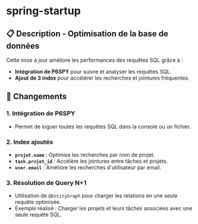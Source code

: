 # spring-startup

## 📋 Description - Optimisation de la base de données
Cette mise à jour améliore les performances des requêtes SQL grâce à :
- **Intégration de P6SPY** pour suivre et analyser les requêtes SQL.
- **Ajout de 3 index** pour accélérer les recherches et jointures fréquentes.

## 🚀 Changements

### 1. Intégration de P6SPY
- Permet de loguer toutes les requêtes SQL dans la console ou un fichier.

### 2. Index ajoutés
- **`projet.name`** : Optimise les recherches par nom de projet.
- **`task.projet_id`** : Accélère les jointures entre tâches et projets.
- **`user.email`** : Améliore les recherches d'utilisateur par email.

### 3. Résolution de Query N+1
- Utilisation de `@EntityGraph` pour charger les relations en une seule requête optimisée.
- Exemple réalisé : Charger les projets et leurs tâches associées avec une seule requête SQL.
